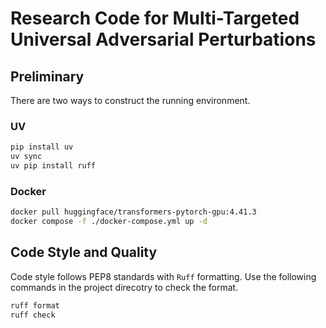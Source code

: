 # Research Code for Multi-Targeted Universal Adversarial Perturbations

## Preliminary
There are two ways to construct the running environment.


### UV
```bash
pip install uv
uv sync 
uv pip install ruff
```
### Docker
```bash
docker pull huggingface/transformers-pytorch-gpu:4.41.3
docker compose -f ./docker-compose.yml up -d 
```

## Code Style and Quality
Code style follows PEP8 standards with `Ruff` formatting.
Use the following commands in the project direcotry to check the format.
```bash
ruff format
ruff check
```